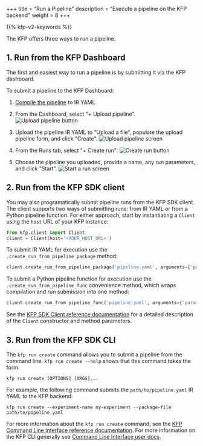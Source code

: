 +++
title = "Run a Pipeline"
description = "Execute a pipeline on the KFP backend"
weight = 8
+++

{{% kfp-v2-keywords %}}

The KFP offers three ways to run a pipeline.

## 1. Run from the KFP Dashboard

The first and easiest way to run a pipeline is by submitting it via the KFP dashboard.

To submit a pipeline to the KFP Dashboard:

1. [Compile the pipeline][compile-a-pipeline] to IR YAML.

2. From the Dashboard, select "+ Upload pipeline".
<img src="/docs/images/pipelines/submit-a-pipeline-on-dashboard.png"
  alt="Upload pipeline button"
  class="mt-3 mb-3 border border-info rounded">

3. Upload the pipeline IR YAML to "Upload a file", populate the upload pipeline form, and click "Create".
<img src="/docs/images/pipelines/upload-a-pipeline.png"
  alt="Upload pipeline screen"
  class="mt-3 mb-3 border border-info rounded">

4. From the Runs tab, select "+ Create run":
<img src="/docs/images/pipelines/create-run.png"
  alt="Create run button"
  class="mt-3 mb-3 border border-info rounded">

5. Choose the pipeline you uploaded, provide a name, any run parameters, and click "Start".
<img src="/docs/images/pipelines/start-a-run.png"
  alt="Start a run screen"
  class="mt-3 mb-3 border border-info rounded">

## 2. Run from the KFP SDK client

You may also programatically submit pipeline runs from the KFP SDK client. The client supports two ways of submitting runs: from IR YAML or from a Python pipeline function. For either approach, start by instantiating a `Client` using the `host` URL of your KFP instance:

```python
from kfp.client import Client
client = Client(host='<YOUR_HOST_URL>')
```

To submit IR YAML for execution use the `.create_run_from_pipeline_package` method:

```python
client.create_run_from_pipeline_package('pipeline.yaml', arguments={'param': 'a', 'other_param': 2})
```

To submit a Python pipeline function for execution use the `.create_run_from_pipeline_func` convenience method, which wraps compilation and run submission into one method:

```python
client.create_run_from_pipeline_func('pipeline.yaml', arguments={'param': 'a', 'other_param': 2})
```

See the [KFP SDK Client reference documentation][kfp-sdk-api-ref-client] for a detailed description of the `Client` constructor and method parameters.

## 3. Run from the KFP SDK CLI

The `kfp run create` command allows you to submit a pipeline from the command line. `kfp run create --help` shows that this command takes the form:

```shell
kfp run create [OPTIONS] [ARGS]...
```

For example, the following command submits the `path/to/pipeline.yaml` IR YAML to the KFP backend:

```shell
kfp run create --experiment-name my-experiment --package-file path/to/pipeline.yaml
```

For more information about the `kfp run create` command, see the [KFP Command Line Interface reference documentation][kfp-run-create-reference-docs]. For more information on the KFP CLI generally see [Command Line Interface user docs][kfp-cli].

[compile-a-pipeline]: /docs/components/pipelines/v2/compile-a-pipeline
[kfp-sdk-api-ref-client]: https://kubeflow-pipelines.readthedocs.io/en/master/source/client.html
[kfp-cli]: /docs/components/pipelines/v2/cli/
[kfp-run-create-reference-docs]: https://kubeflow-pipelines.readthedocs.io/en/master/source/cli.html#kfp-run-create
